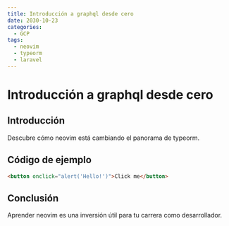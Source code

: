 ```yaml
---
title: Introducción a graphql desde cero
date: 2030-10-23
categories:
  - GCP
tags:
  - neovim
  - typeorm
  - laravel
---
```


# Introducción a graphql desde cero

## Introducción

Descubre cómo neovim está cambiando el panorama de typeorm.

## Código de ejemplo

```html
<button onclick="alert('Hello!')">Click me</button>
```

## Conclusión

Aprender neovim es una inversión útil para tu carrera como desarrollador.